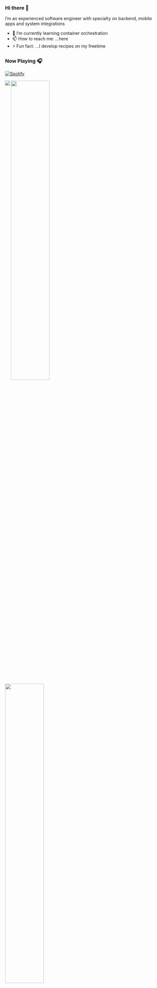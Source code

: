 ### Hi there 👋

 I’m an experienced software engineer with specialty on backend, mobile apps and system integrations
 
- 🌱 I’m currently learning container orchestration
- 📫 How to reach me: ...here
- ⚡ Fun fact: ...I develop recipes on my freetime

### Now Playing 🎧

[![Spotify](https://github-readme-remake.vercel.app/api/spotify)](https://open.spotify.com/user/31nm2vysignr2m5mn2sx42esz5ma)


<img align='left' src="https://github-readme-stats.vercel.app/api?username=masgeek&show_icons=true&count_private=true"/>

<a href="https://github.com/masgeek"><img width="50%" src="https://github-readme-stats.vercel.app/api?username=masgeek&theme=radical&title_color=ff3068"></a>

<a href="https://github.com/masgeek"><img width="50%" src="http://github-readme-streak-stats.herokuapp.com/?user=masgeek&theme=radical&date_format=M%20j%5B%2C%20Y%5D&ring=ff3068&fire=ff3068&sideNums=ff3068&count_private=tru"></a>

[![masgeek's wakatime stats](https://github-readme-stats.vercel.app/api/wakatime?username=masgeek)](https://github.com/anuraghazra/github-readme-stats)


[![masgeek's github activity graph](https://activity-graph.herokuapp.com/graph?username=masgeek&theme=react-dark&count_private=true)](https://github.com/masgeek)


<img src="https://cr-ss-service.azurewebsites.net/api/ScreenShot?widget=summary&username=masgeek&show-avatar=false"/>

<img src="https://visitor-badge.laobi.icu/badge?page_id=masgeek.masgeek" alt="visitor badge"/>
